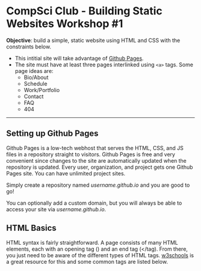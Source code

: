 # CompSci Club - Building Static Websites Workshop #1

**Objective**: build a simple, static website using HTML and CSS with the constraints below.
- This intitial site will take advantage of [Github Pages](https://pages.github.com).
- The site must have at least three pages interlinked using `<a>` tags. Some page ideas are:
  - Bio/About
  - Schedule
  - Work/Portfolio
  - Contact
  - FAQ
  - 404
  
---

## Setting up Github Pages

Github Pages is a low-tech webhost that serves the HTML, CSS, and JS files in a repository straight to visitors. Github Pages is free and very convenient since changes to the site are automatically updated when the repository is updated. Every user, organization, and project gets one Github Pages site. You can have unlimited project sites. 

Simply create a repository named *username.github.io* and you are good to go!

You can optionally add a custom domain, but you will always be able to access your site via *username.github.io*.

## HTML Basics

HTML syntax is fairly straightforward. A page consists of many HTML elements, each with an opening tag (<tag>) and an end tag (</tag). From there, you just need to be aware of the different types of HTML tags. [w3schools](https://www.w3schools.com/html/default.asp) is a great resource for this and some common tags are listed below. 
